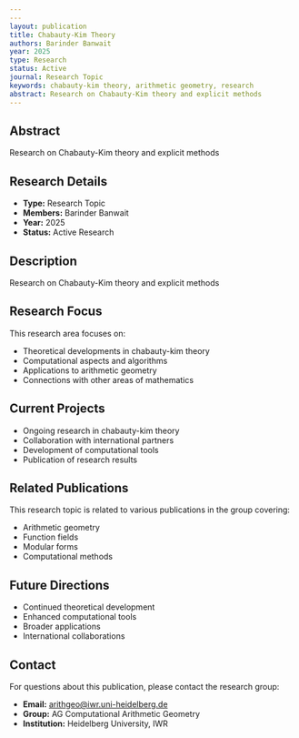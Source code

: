 ```yaml
---
---
layout: publication
title: Chabauty-Kim Theory
authors: Barinder Banwait
year: 2025
type: Research
status: Active
journal: Research Topic
keywords: chabauty-kim theory, arithmetic geometry, research
abstract: Research on Chabauty-Kim theory and explicit methods
---
```



## Abstract

Research on Chabauty-Kim theory and explicit methods

## Research Details

- **Type:** Research Topic
- **Members:** Barinder Banwait
- **Year:** 2025
- **Status:** Active Research

## Description

Research on Chabauty-Kim theory and explicit methods

## Research Focus

This research area focuses on:
- Theoretical developments in chabauty-kim theory
- Computational aspects and algorithms
- Applications to arithmetic geometry
- Connections with other areas of mathematics

## Current Projects

- Ongoing research in chabauty-kim theory
- Collaboration with international partners
- Development of computational tools
- Publication of research results

## Related Publications

This research topic is related to various publications in the group covering:
- Arithmetic geometry
- Function fields
- Modular forms
- Computational methods

## Future Directions

- Continued theoretical development
- Enhanced computational tools
- Broader applications
- International collaborations


## Contact

For questions about this publication, please contact the research group:
- **Email:** arithgeo@iwr.uni-heidelberg.de
- **Group:** AG Computational Arithmetic Geometry
- **Institution:** Heidelberg University, IWR